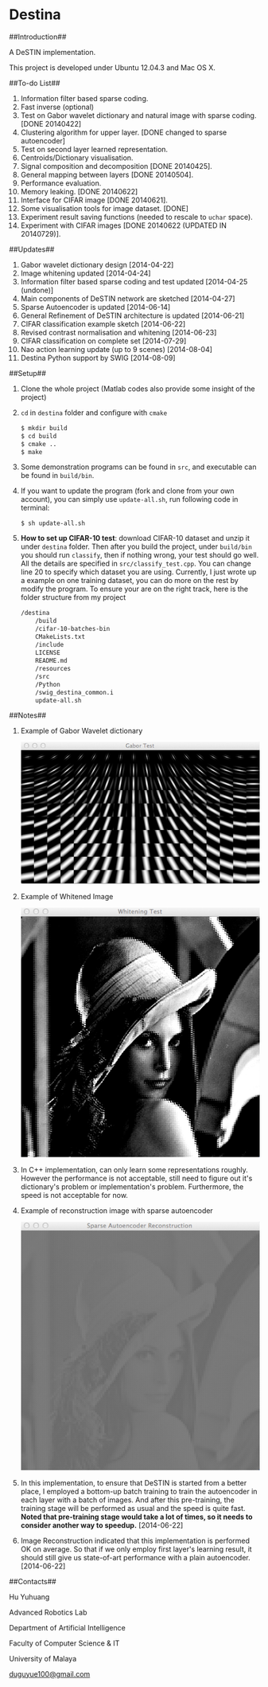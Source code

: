 Destina
=======

##Introduction##

A DeSTIN implementation.

This project is developed under Ubuntu 12.04.3 and Mac OS X.

##To-do List##

1. Information filter based sparse coding.
2. Fast inverse (optional)
3. Test on Gabor wavelet dictionary and natural image with sparse coding. [DONE 20140422]
4. Clustering algorithm for upper layer. [DONE changed to sparse autoencoder]
5. Test on second layer learned representation.
6. Centroids/Dictionary visualisation.
7. Signal composition and decomposition [DONE 20140425].
8. General mapping between layers [DONE 20140504].
9. Performance evaluation.
10. Memory leaking. [DONE 20140622]
11. Interface for CIFAR image [DONE 20140621].
12. Some visualisation tools for image dataset. [DONE]
13. Experiment result saving functions (needed to rescale to `uchar` space).
14. Experiment with CIFAR images [DONE 20140622 (UPDATED IN 20140729)].

##Updates##

1. Gabor wavelet dictionary design [2014-04-22]
2. Image whitening updated [2014-04-24]
3. Information filter based sparse coding and test updated [2014-04-25 (undone)]
4. Main components of DeSTIN network are sketched [2014-04-27]
5. Sparse Autoencoder is updated [2014-06-14]
6. General Refinement of DeSTIN architecture is updated [2014-06-21]
7. CIFAR classification example sketch [2014-06-22]
8. Revised contrast normalisation and whitening [2014-06-23]
9. CIFAR classification on complete set [2014-07-29]
10. Nao action learning update (up to 9 scenes) [2014-08-04]
11. Destina Python support by SWIG [2014-08-09]

##Setup##

1. Clone the whole project (Matlab codes also provide some insight of the project)

2. `cd` in `destina` folder and configure with `cmake`

   ```
   $ mkdir build
   $ cd build
   $ cmake ..
   $ make
   ```

3. Some demonstration programs can be found in `src`, and executable can be found in `build/bin`.

4. If you want to update the program (fork and clone from your own account), you can simply use `update-all.sh`, run following code in terminal:
   ```
   $ sh update-all.sh
   ```

5. __How to set up CIFAR-10 test__: download CIFAR-10 dataset and unzip it under `destina` folder. Then after you build the project, under `build/bin` you should run `classify`, then if nothing wrong, your test should go well. All the details are specified in `src/classify_test.cpp`. You can change line 20 to specify which dataset you are using. Currently, I just wrote up a example on one training dataset, you can do more on the rest by modify the program. To ensure your are on the right track, here is the folder structure  from my project
   ```
   /destina
       /build
       /cifar-10-batches-bin
       CMakeLists.txt
       /include
       LICENSE
       README.md
       /resources
       /src
       /Python
       /swig_destina_common.i
       update-all.sh
   ```

##Notes##

1. Example of Gabor Wavelet dictionary

   ![Gabor Wavelet Dictionary](/resources/gabor_dictionary_32_32.png)

2. Example of Whitened Image

   ![Whitened Image](/resources/whitening.png)

3. In C++ implementation, can only learn some representations roughly. However the performance is not acceptable, still need to figure out it's dictionary's problem or implementation's problem. Furthermore, the speed is not acceptable for now.

4. Example of reconstruction image with sparse autoencoder

   ![Sparse Autoencoder Reconstruction](/resources/sparse_autoencoder_reconstruction.png)

5. In this implementation, to ensure that DeSTIN is started from a better place, I employed a bottom-up batch training to train the autoencoder in each layer with a batch of images. And after this pre-training, the training stage will be performed as usual and the  speed is quite fast. __Noted that pre-training stage would take a lot of times, so it needs to consider another way to speedup.__ [2014-06-22]

6. Image Reconstruction indicated that this implementation is performed OK on average. So that if we only employ first layer's learning result, it should still give us state-of-art performance with a plain autoencoder. [2014-06-22]

##Contacts##

Hu Yuhuang

Advanced Robotics Lab

Department of Artificial Intelligence

Faculty of Computer Science & IT

University of Malaya

duguyue100@gmail.com
